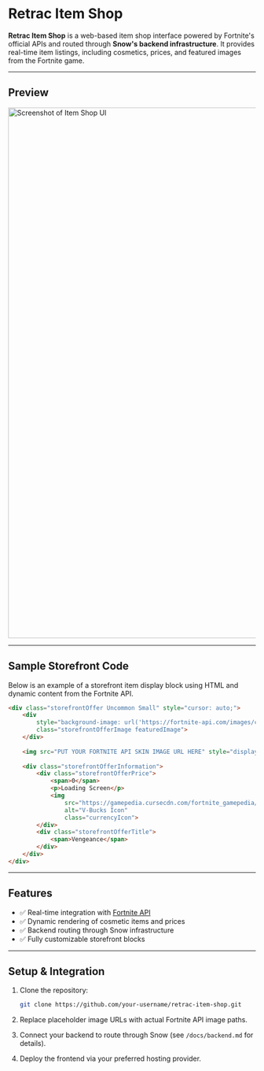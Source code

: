 # Retrac Item Shop

**Retrac Item Shop** is a web-based item shop interface powered by Fortnite's official APIs and routed through **Snow's backend infrastructure**. It provides real-time item listings, including cosmetics, prices, and featured images from the Fortnite game.

---

## Preview

<img width="1919" height="1079" alt="Screenshot of Item Shop UI" src="https://github.com/user-attachments/assets/f49485d5-165e-4094-8a95-55f13f152d17" />

---

## Sample Storefront Code

Below is an example of a storefront item display block using HTML and dynamic content from the Fortnite API.

```html
<div class="storefrontOffer Uncommon Small" style="cursor: auto;">
    <div 
        style="background-image: url('https://fortnite-api.com/images/cosmetics/br/LSID_160_KTVendetta/icon.png');"
        class="storefrontOfferImage featuredImage">
    </div>
    
    <img src="PUT YOUR FORTNITE API SKIN IMAGE URL HERE" style="display: none;">
    
    <div class="storefrontOfferInformation">
        <div class="storefrontOfferPrice">
            <span>0</span>
            <p>Loading Screen</p>
            <img
                src="https://gamepedia.cursecdn.com/fortnite_gamepedia/f/f3/V-bucks_icon.png"
                alt="V-Bucks Icon"
                class="currencyIcon">
        </div>
        <div class="storefrontOfferTitle">
            <span>Vengeance</span>
        </div>
    </div>
</div>
```

---

## Features

* ✅ Real-time integration with [Fortnite API](https://fortnite-api.com/)
* ✅ Dynamic rendering of cosmetic items and prices
* ✅ Backend routing through Snow infrastructure
* ✅ Fully customizable storefront blocks

---

## Setup & Integration

1. Clone the repository:

   ```bash
   git clone https://github.com/your-username/retrac-item-shop.git
   ```
2. Replace placeholder image URLs with actual Fortnite API image paths.
3. Connect your backend to route through Snow (see `/docs/backend.md` for details).
4. Deploy the frontend via your preferred hosting provider.

